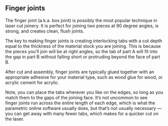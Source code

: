 ## Finger joints
The finger joint (a.k.a. box joint) is possibly the most popular technique in laser cut joinery. It is perfect for joining two pieces at 90 degree angles, is strong, and creates clean, flush joints. 

The key to making finger joints is creating interlocking tabs with a cut depth equal to the thickness of the material stock you are joining. This is because the pieces you’ll join will be at right angles, so the tab of part A will fit into the gap in part B without falling short or protruding beyond the face of part B. 

After cut and assembly, finger joints are typically glued together with an appropriate adhesive for your material type, such as wood glue for wood, or acrylic cement for acrylic. 

Note, you can place the tabs wherever you like on the edges, so long as you match them to the gaps of the joining face. It’s not uncommon to see finger joints run across the entire length of each edge, which is what the parametric online software usually does, but that’s not usually necessary — you can get away with many fewer tabs, which makes for a quicker cut on the laser. 